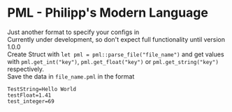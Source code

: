 # PML - Philipp's Modern Language

Just another format to specify your configs in\
Currently under development, so don't expect full functionality until version 1.0.0\
Create Struct with ̀`let pml = pml::parse_file("file_name")` and get values with `pml.get_int("key")`, `pml.get_float("key")` or `pml.get_string("key")` respectively.\
Save the data in `file_name.pml` in the format

```
TestString=Hello World
testFloat=1.41
test_integer=69
```
